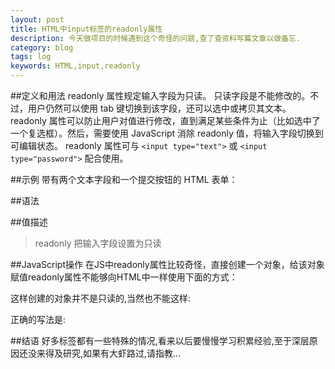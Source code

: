 ```yaml
---
layout: post
title: HTML中input标签的readonly属性
description: 今天做项目的时候遇到这个奇怪的问题,查了查资料写篇文章以做备忘.
category: blog
tags: log
keywords: HTML,input,readonly
---
```


##定义和用法
readonly 属性规定输入字段为只读。
只读字段是不能修改的。不过，用户仍然可以使用 tab 键切换到该字段，还可以选中或拷贝其文本。
readonly 属性可以防止用户对值进行修改，直到满足某些条件为止（比如选中了一个复选框）。然后，需要使用 JavaScript 消除 readonly 值，将输入字段切换到可编辑状态。
readonly 属性可与 `<input type="text">` 或 `<input type="password">` 配合使用。

##示例
带有两个文本字段和一个提交按钮的 HTML 表单：
<script type="syntaxhighlighter" class="brush: html; toolbar: false;"><![CDATA[
	<form action="/xxx" method="get">
		Name:<input id="name" type="text" />
		Country:<input type="text" name="country" value="China" readonly="readonly" />
		<input type="submit" value="Submit" />
	</form>
]]></script>
##语法
<script type="syntaxhighlighter" class="brush: html; toolbar: false;"><![CDATA[
	<input readonly="value">
]]></script>
##值描述
>readonly	把输入字段设置为只读

##JavaScript操作
在JS中readonly属性比较奇怪，直接创建一个对象，给该对象赋值readonly属性不能够向HTML中一样使用下面的方式：
<script type="syntaxhighlighter" class="brush: js; toolbar: false;"><![CDATA[
    var nameInput = document.createElement("input");
    nameInput.type = "text";
    nameInput.value = "ttttt";
    nameInput.id = "xy";
    nameInput.readonly="readonly";
]]></script>
这样创建的对象并不是只读的,当然也不能这样:
<script type="syntaxhighlighter" class="brush: js; toolbar: false;"><![CDATA[
    var nameInput = document.getElementById("name");
    nameInput.readonly = "readonly";
]]></script>
正确的写法是:
<script type="syntaxhighlighter" class="brush: js; toolbar: false;"><![CDATA[
    nameInput.readonly = true;
    nameInput.readonly = false;
]]></script>
##结语
好多标签都有一些特殊的情况,看来以后要慢慢学习积累经验,至于深层原因还没来得及研究,如果有大虾路过,请指教...